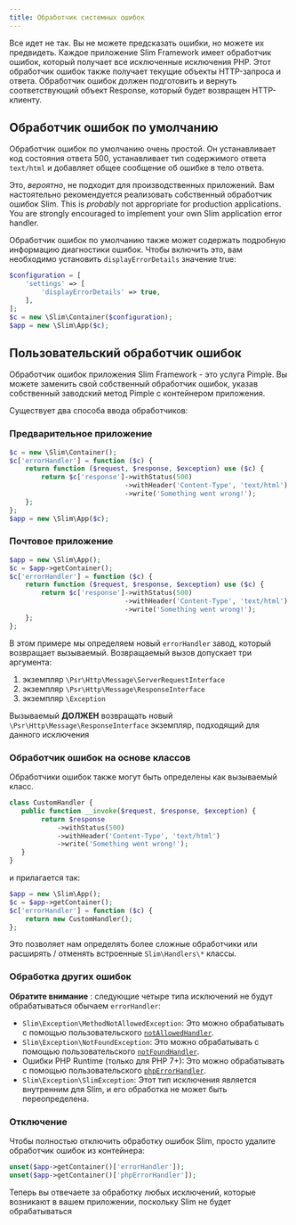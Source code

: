 ```yaml
---
title: Обработчик системных ошибок
---
```


Все идет не так. Вы не можете предсказать ошибки, но можете их предвидеть. Каждое приложение Slim Framework имеет обработчик ошибок, который получает все исключенные исключения PHP. Этот обработчик ошибок также получает текущие объекты HTTP-запроса и ответа. Обработчик ошибок должен подготовить и вернуть соответствующий объект Response, который будет возвращен HTTP-клиенту.

## Обработчик ошибок по умолчанию

Обработчик ошибок по умолчанию очень простой. Он устанавливает код состояния ответа 500, устанавливает тип содержимого 
ответа `text/html` и добавляет общее сообщение об ошибке в тело ответа.

Это, _вероятно_, не подходит для производственных приложений. Вам настоятельно рекомендуется реализовать собственный обработчик ошибок Slim.
This is _probably_ not appropriate for production applications. You are strongly encouraged to implement your own Slim application error handler.

Обработчик ошибок по умолчанию также может содержать подробную информацию диагностики ошибок. Чтобы включить это, 
вам необходимо установить `displayErrorDetails` значение true:

```php
$configuration = [
    'settings' => [
        'displayErrorDetails' => true,
    ],
];
$c = new \Slim\Container($configuration);
$app = new \Slim\App($c);
```

## Пользовательский обработчик ошибок

Обработчик ошибок приложения Slim Framework - это услуга Pimple. Вы можете заменить свой собственный обработчик 
ошибок, указав собственный заводский метод Pimple с контейнером приложения.

Существует два способа ввода обработчиков:

### Предварительное приложение

```php
$c = new \Slim\Container();
$c['errorHandler'] = function ($c) {
    return function ($request, $response, $exception) use ($c) {
        return $c['response']->withStatus(500)
                             ->withHeader('Content-Type', 'text/html')
                             ->write('Something went wrong!');
    };
};
$app = new \Slim\App($c);
```

### Почтовое приложение

```php
$app = new \Slim\App();
$c = $app->getContainer();
$c['errorHandler'] = function ($c) {
    return function ($request, $response, $exception) use ($c) {
        return $c['response']->withStatus(500)
                             ->withHeader('Content-Type', 'text/html')
                             ->write('Something went wrong!');
    };
};
```

В этом примере мы определяем новый `errorHandler` завод, который возвращает вызываемый. Возвращаемый вызов допускает три аргумента:

1.  экземпляр `\Psr\Http\Message\ServerRequestInterface` 
2.  экземпляр `\Psr\Http\Message\ResponseInterface` 
3.  экземпляр `\Exception` 

Вызываемый **ДОЛЖЕН** возвращать новый `\Psr\Http\Message\ResponseInterface` экземпляр, подходящий для данного исключения

### Обработчик ошибок на основе классов

Обработчики ошибок также могут быть определены как вызываемый класс.

```php
class CustomHandler {
   public function __invoke($request, $response, $exception) {
        return $response
            ->withStatus(500)
            ->withHeader('Content-Type', 'text/html')
            ->write('Something went wrong!');
   }
}
```

и прилагается так:

```php
$app = new \Slim\App();
$c = $app->getContainer();
$c['errorHandler'] = function ($c) {
    return new CustomHandler();
};
```

Это позволяет нам определять более сложные обработчики или расширять / отменять встроенные `Slim\Handlers\*` классы.

### Обработка других ошибок

**Обратите внимание** : следующие четыре типа исключений не будут обрабатываться обычаем `errorHandler`:

- `Slim\Exception\MethodNotAllowedException`: Это можно обрабатывать с помощью пользовательского [`notAllowedHandler`](/docs/handlers/not-allowed.html).
- `Slim\Exception\NotFoundException`: Это можно обрабатывать с помощью пользовательского [`notFoundHandler`](/docs/handlers/not-found.html).
- Ошибки PHP Runtime (только для PHP 7+):  Это можно обрабатывать с помощью пользовательского [`phpErrorHandler`](/docs/handlers/php-error.html).
- `Slim\Exception\SlimException`: Этот тип исключения является внутренним для Slim, и его обработка не может быть переопределена.

### Отключение

Чтобы полностью отключить обработку ошибок Slim, просто удалите обработчик ошибок из контейнера:

```php
unset($app->getContainer()['errorHandler']);
unset($app->getContainer()['phpErrorHandler']);
```

Теперь вы отвечаете за обработку любых исключений, которые возникают в вашем приложении, поскольку Slim не будет обрабатываться
